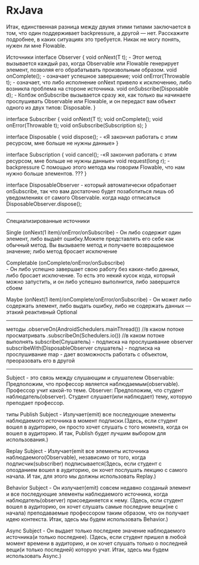 # RxJava
Итак, единственная разница между двумя этими типами заключается в том, что один поддерживает backpressure, а другой — нет.
Расскажите подробнее, в каких ситуациях это требуется. Никак не могу понять, нужен ли мне Flowable.

Источники
interface Observer<T> {
    void onNext(T t);		-  Этот метод вызывается каждый раз, когда Observable или Flowable генерирует элемент, позволяя его обрабатывать произвольным образом.
    void onComplete();		- означает успешное завершение;
    void onError(Throwable t);	- означает, что либо исполнение onNext привело к исключению, либо возникла проблема на стороне источника.
    void onSubscribe(Disposable d);	- Колбэк onSubscribe вызывается сразу же, как только вы начинаете прослушивать Observable или Flowable, и он передаст вам объект одного из двух типов: Disposable.
}




interface Subscriber<T> {
    void onNext(T t);
    void onComplete();
    void onError(Throwable t);
    void onSubscribe(Subscription s);
}



interface Disposable {
    void dispose();	- «Я закончил работать с этим ресурсом, мне больше не нужны данные»
}


interface Subscription {
    void cancel();	-«Я закончил работать с этим ресурсом, мне больше не нужны данные»
    void request(long r);	-backpressure C помощью этого метода мы говорим Flowable, что нам нужно больше элементов.		???
}


interface DisposableObserver		- который автоматически обработает onSubscribe, так что вам достаточно будет позаботиться лишь об уведомлениях от самого Observable.
когда надо отписаться DisposableObserver.dispose();

-------------------------------------
Специализированные источники

Single (onNext(1 item)/onError/onSubscribe)	
		- Он либо содержит один элемент, либо выдаёт ошибку.Можете представлять его себе как обычный метод. Вы вызываете метод и получаете возвращаемое значение; либо метод 			бросает исключение

Completable (onComplete/onError/onSubscribe)	
		- Он либо успешно завершает свою работу без каких-либо данных, либо бросает исключение. То есть это некий кусок кода, который можно запустить, и он либо успешно 			выполнится, либо завершится сбоем

Maybe (onNext(1 item)/onComplete/onError/onSubscribe)
		- Он может либо содержать элемент, либо выдать ошибку, либо не содержать данных — этакий реактивный Optional


---------------------------
методы
   .observeOn(AndroidSchedulers.mainThread())              //в каком потоке просматривать
                    .subscribeOn(Schedulers.io())                           //в каком потоке выполнять
subscribe(Слушатель) - подписка на прослушивание
observer subscribeWith(DisposableObserver слушатель) - подписка на прослушивание
map		- дает возможность работать с объектом, преоразовать его в другой

------------------
Subject  - это связь между слушающим и слушателем
Observable: Предположим, что профессор является наблюдаемым(observable). Профессор учит какой-то теме.
Observer: Предположим, что студент наблюдатель(observer). Студент слушает(или наблюдает) тему, которую преподает профессор.

типы
Publish Subject		- Излучает(emit) все последующие элементы наблюдаемого источника в момент подписки.(Здесь, если студент вошел в аудиторию, он просто хочет слушать с того момента, когда он вошел в аудиторию. И так, Publish будет лучшим выбором для использования.)

Replay Subject		- Излучает(emit все элементы источника наблюдаемого(Observable), независимо от того, когда подписчик(subscriber) подписывается(Здесь, если студент с опозданием вошел в аудиторию, он хочет послушать лекцию с самого начала. И так, для этого мы должны использовать Replay.)

Behavior Subject 	- Он излучает(emit) совсем недавно созданый элемент и все последующие элементы наблюдаемого источника, когда наблюдатель(observer) присоединяется к нему.
(Здесь, если студент вошел в аудиторию, он хочет слушать самые последние вещи(не с начала) преподаваемые профессором таким образом, что он получает идею контекста. Итак, здесь мы будем использовать Behavior.)

Async Subject		- Он выдает только последнее значение наблюдаемого источника(и только последнее).
(Здесь, если студент пришел в любой момент времени в аудиторию, и он хочет слушать только о последней вещи(и только последней) которую учат. Итак, здесь мы будем использовать Async.)


